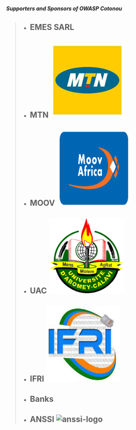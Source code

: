 #### *Supporters and Sponsors of OWASP Cotonou*

> * ## EMES SARL
> * ## MTN <img alt="mtn-logo" src="assets/images/mtn.jpeg" width="200px" height="200px">
> * ## MOOV <img alt="moov-logo" src="assets/images/moov.png" width="200px" height="200px">
> * ## UAC <img alt="uac-logo" src="assets/images/uac.png" width="200px" height="200px">
> * ## IFRI <img alt="ifri-logo" src="assets/images/ifri.jpeg" width="200px" height="200px">
> * ## Banks
> * ## ANSSI <img alt="anssi-logo" src="assets/images/anssi.jpeg" width="200px" height="200px">
